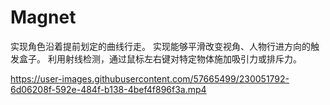 # Magnet
实现角色沿着提前划定的曲线行走。
实现能够平滑改变视角、人物行进方向的触发盒子。
利用射线检测，通过鼠标左右键对特定物体施加吸引力或排斥力。



https://user-images.githubusercontent.com/57665499/230051792-6d06208f-592e-484f-b138-4bef4f896f3a.mp4

